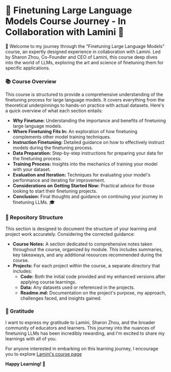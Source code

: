 # 🚀 Finetuning Large Language Models Course Journey - In Collaboration with Lamini 🚀

🌟 Welcome to my journey through the "Finetuning Large Language Models" course, an expertly designed experience in collaboration with Lamini. Led by Sharon Zhou, Co-Founder and CEO of Lamini, this course deep dives into the world of LLMs, exploring the art and science of finetuning them for specific applications.

### 📚 Course Overview
This course is structured to provide a comprehensive understanding of the finetuning process for large language models. It covers everything from the theoretical underpinnings to hands-on practice with actual datasets. Here's a quick overview of what each section entails:

- **Why Finetune:** Understanding the importance and benefits of finetuning large language models.
- **Where Finetuning Fits In:** An exploration of how finetuning complements other model training techniques.
- **Instruction Finetuning:** Detailed guidance on how to effectively instruct models during the finetuning process.
- **Data Preparation:** Step-by-step instructions for preparing your data for the finetuning process.
- **Training Process:** Insights into the mechanics of training your model with your dataset.
- **Evaluation and Iteration:** Techniques for evaluating your model's performance and iterating for improvement.
- **Considerations on Getting Started Now:** Practical advice for those looking to start their finetuning projects.
- **Conclusion:** Final thoughts and guidance on continuing your journey in finetuning LLMs. 🎓

### 📂 Repository Structure
This section is designed to document the structure of your learning and project work accurately. Considering the corrected guidance:

- **Course Notes:** A section dedicated to comprehensive notes taken throughout the course, organized by module. This includes summaries, key takeaways, and any additional resources recommended during the course.
- **Projects:** For each project within the course, a separate directory that includes:
  - **Code:** Both the initial code provided and my enhanced versions after applying course learnings.
  - **Data:** Any datasets used or referenced in the projects.
  - **Readme.md:** Documentation on the project's purpose, my approach, challenges faced, and insights gained.

### 🎉 Gratitude
I want to express my gratitude to Lamini, Sharon Zhou, and the broader community of educators and learners. This journey into the nuances of finetuning LLMs has been incredibly rewarding, and I'm excited to share my learnings with all of you.

For anyone interested in embarking on this learning journey, I encourage you to explore [Lamini's course page](https://www.deeplearning.ai/short-courses/finetuning-large-language-models/)


**Happy Learning! 🚀**
